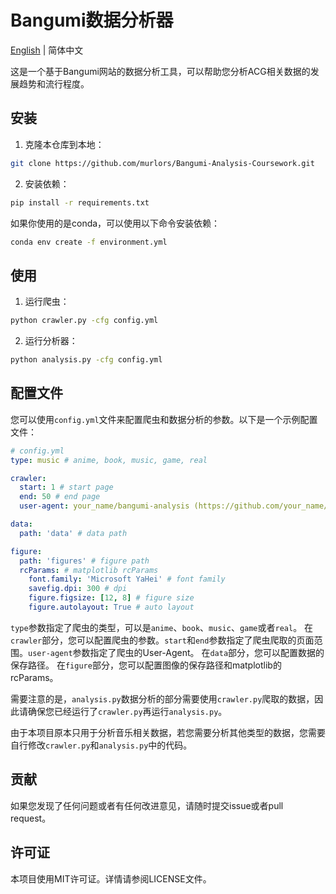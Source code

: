 # Bangumi数据分析器

[English](README.en.md) | 简体中文

这是一个基于Bangumi网站的数据分析工具，可以帮助您分析ACG相关数据的发展趋势和流行程度。

## 安装

1. 克隆本仓库到本地：

```bash
git clone https://github.com/murlors/Bangumi-Analysis-Coursework.git
```

2. 安装依赖：

```bash
pip install -r requirements.txt
```

如果你使用的是conda，可以使用以下命令安装依赖：

```bash
conda env create -f environment.yml
```

## 使用

1. 运行爬虫：

```bash
python crawler.py -cfg config.yml
```

2. 运行分析器：

```bash
python analysis.py -cfg config.yml
```

## 配置文件

您可以使用`config.yml`文件来配置爬虫和数据分析的参数。以下是一个示例配置文件：

```yaml
# config.yml
type: music # anime, book, music, game, real

crawler:
  start: 1 # start page
  end: 50 # end page
  user-agent: your_name/bangumi-analysis (https://github.com/your_name/bangumi-analysis)

data:
  path: 'data' # data path

figure:
  path: 'figures' # figure path
  rcParams: # matplotlib rcParams
    font.family: 'Microsoft YaHei' # font family
    savefig.dpi: 300 # dpi
    figure.figsize: [12, 8] # figure size
    figure.autolayout: True # auto layout
```

`type`参数指定了爬虫的类型，可以是`anime`、`book`、`music`、`game`或者`real`。
在`crawler`部分，您可以配置爬虫的参数。`start`和`end`参数指定了爬虫爬取的页面范围。`user-agent`参数指定了爬虫的User-Agent。
在`data`部分，您可以配置数据的保存路径。
在`figure`部分，您可以配置图像的保存路径和matplotlib的rcParams。

需要注意的是，`analysis.py`数据分析的部分需要使用`crawler.py`爬取的数据，因此请确保您已经运行了`crawler.py`再运行`analysis.py`。

由于本项目原本只用于分析音乐相关数据，若您需要分析其他类型的数据，您需要自行修改`crawler.py`和`analysis.py`中的代码。

## 贡献

如果您发现了任何问题或者有任何改进意见，请随时提交issue或者pull request。

## 许可证

本项目使用MIT许可证。详情请参阅LICENSE文件。
